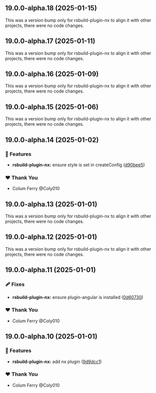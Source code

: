 ## 19.0.0-alpha.18 (2025-01-15)

This was a version bump only for rsbuild-plugin-nx to align it with other projects, there were no code changes.

## 19.0.0-alpha.17 (2025-01-11)

This was a version bump only for rsbuild-plugin-nx to align it with other projects, there were no code changes.

## 19.0.0-alpha.16 (2025-01-09)

This was a version bump only for rsbuild-plugin-nx to align it with other projects, there were no code changes.

## 19.0.0-alpha.15 (2025-01-06)

This was a version bump only for rsbuild-plugin-nx to align it with other projects, there were no code changes.

## 19.0.0-alpha.14 (2025-01-02)

### 🚀 Features

- **rsbuild-plugin-nx:** ensure style is set in createConfig ([d90bee5](https://github.com/Coly010/ng-rspack-build/commit/d90bee5))

### ❤️ Thank You

- Colum Ferry @Coly010

## 19.0.0-alpha.13 (2025-01-01)

This was a version bump only for rsbuild-plugin-nx to align it with other projects, there were no code changes.

## 19.0.0-alpha.12 (2025-01-01)

This was a version bump only for rsbuild-plugin-nx to align it with other projects, there were no code changes.

## 19.0.0-alpha.11 (2025-01-01)

### 🩹 Fixes

- **rsbuild-plugin-nx:** ensure plugin-angular is installed ([0d60730](https://github.com/Coly010/ng-rspack-build/commit/0d60730))

### ❤️ Thank You

- Colum Ferry @Coly010

## 19.0.0-alpha.10 (2025-01-01)

### 🚀 Features

- **rsbuild-plugin-nx:** add nx plugin ([9d9dcc1](https://github.com/Coly010/ng-rspack-build/commit/9d9dcc1))

### ❤️ Thank You

- Colum Ferry @Coly010
